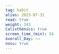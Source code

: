 ```yaml
---
tag: habit
alias: 2023-07-31
read: true
weight: 343
Calisthenics: true
screen_time_(min): 34
overall_Day: ⭐⭐
nosu: true
---
```



